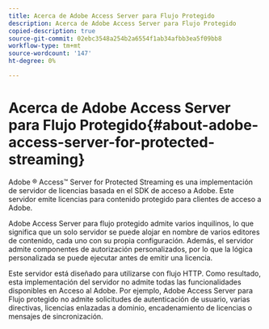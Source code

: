 ```yaml
---
title: Acerca de Adobe Access Server para Flujo Protegido
description: Acerca de Adobe Access Server para Flujo Protegido
copied-description: true
source-git-commit: 02ebc3548a254b2a6554f1ab34afbb3ea5f09bb8
workflow-type: tm+mt
source-wordcount: '147'
ht-degree: 0%

---
```


# Acerca de Adobe Access Server para Flujo Protegido{#about-adobe-access-server-for-protected-streaming}

Adobe ® Access™ Server for Protected Streaming es una implementación de servidor de licencias basada en el SDK de acceso a Adobe. Este servidor emite licencias para contenido protegido para clientes de acceso a Adobe.

Adobe Access Server para flujo protegido admite varios inquilinos, lo que significa que un solo servidor se puede alojar en nombre de varios editores de contenido, cada uno con su propia configuración. Además, el servidor admite componentes de autorización personalizados, por lo que la lógica personalizada se puede ejecutar antes de emitir una licencia.

Este servidor está diseñado para utilizarse con flujo HTTP. Como resultado, esta implementación del servidor no admite todas las funcionalidades disponibles en Acceso al Adobe. Por ejemplo, Adobe Access Server para Flujo protegido no admite solicitudes de autenticación de usuario, varias directivas, licencias enlazadas a dominio, encadenamiento de licencias o mensajes de sincronización.
